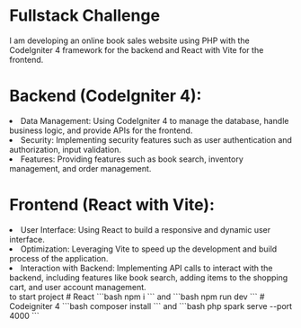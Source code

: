 # Fullstack Challenge
I am developing an online book sales website using PHP with the CodeIgniter 4 framework for the backend and React with Vite for the frontend.

# Backend (CodeIgniter 4):

<li>Data Management: Using CodeIgniter 4 to manage the database, handle business logic, and provide APIs for the frontend.</li>
<li>Security: Implementing security features such as user authentication and authorization, input validation.</li>
<li>Features: Providing features such as book search, inventory management, and order management.</li>

# Frontend (React with Vite):

<li>User Interface: Using React to build a responsive and dynamic user interface.</li>
<li>Optimization: Leveraging Vite to speed up the development and build process of the application.</li>
<li>Interaction with Backend: Implementing API calls to interact with the backend, including features like book search, adding items to the shopping cart, and user account management.</li>
to start project
# React
```bash 
npm i
```
and
```bash
npm run dev
```
# Codeigniter 4
```bash
composer install
```
and
```bash
php spark serve --port 4000
```
